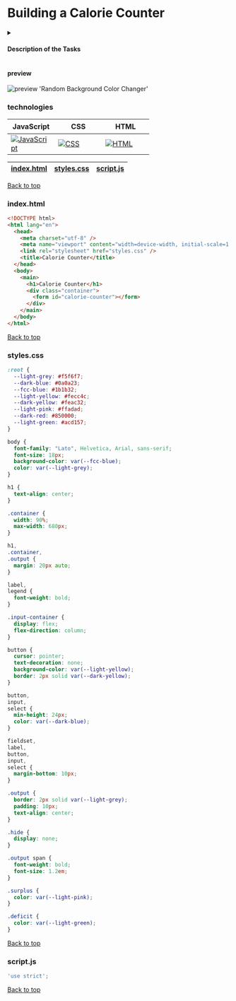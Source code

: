
<a id=top></a>

# Building a Calorie Counter

<details>
  <summary>
    <h4>Description of the Tasks</h4>
  </summary>
  <details>
    <summary>
      <h5>Step 1</h5>
    </summary>
  <p>
    In this project, you'll learn to create a calorie counter form that enables users to input their daily calorie budget and the calorie counts of various meals. The form will then calculate and display whether the user is in a calorie deficit or surplus.
  </p>
  <p>
    You have been provided with boilerplate CSS and HTML. However, you need to build your calorie counter form.
  </p>
  <p>
    Feel free to explore the HTML and CSS, then add a <code>form</code> element and give it an <code>id</code> set to <code>calorie-counter</code>.
  </p>
  </details>
</details>

#### preview

![preview 'Random Background Color Changer'](https://github.com/AndriiKot/JS__Validation_by_Building_a_Calorie_Counter__freeCodeCamp/blob/variation_2/preview/preview_step01.png)

### technologies

<table>
  <thead>
    <tr>
      <th height=33 width=91>JavaScript</th>
      <th height=33 width=91>CSS</th>
      <th height=33 width=91>HTML</th>
    </tr>
  </thead>
  <tbody>
    <tr>
      <td height=33 width=91>
        <a href=https://ecma-international.org/publications-and-standards/standards/>
          <img src=https://github.com/AndriiKot/JS__Validation_by_Building_a_Calorie_Counter__freeCodeCamp/blob/main/preview/icons/javascript-1.svg alt=JavaScript>
        </a>
      </td>
      <td height=33 width=91>
        <a href=https://www.w3.org/Style/CSS/>
          <img src=https://github.com/AndriiKot/JS__Validation_by_Building_a_Calorie_Counter__freeCodeCamp/blob/main/preview/icons/css.svg alt=CSS>
        </a>
      </td>
      <td height=33 width=91>
        <a href=https://html.spec.whatwg.org/multipage/>
          <img src=https://github.com/AndriiKot/JS__Validation_by_Building_a_Calorie_Counter__freeCodeCamp/blob/main/preview/icons/html.svg alt=HTML>
        </a>
      </td>
    </tr>
  </tbody>
</table>

| [index.html](#indexhtml) | [styles.css](#stylescss) | [script.js](#scriptjs) |
| ------------------------ | ------------------------ | ---------------------- |

</table>

[Back to top](#top)

### index.html

```html
<!DOCTYPE html>
<html lang="en">
  <head>
    <meta charset="utf-8" />
    <meta name="viewport" content="width=device-width, initial-scale=1.0" />
    <link rel="stylesheet" href="styles.css" />
    <title>Calorie Counter</title>
  </head>
  <body>
    <main>
      <h1>Calorie Counter</h1>
      <div class="container">
        <form id="calorie-counter"></form>
      </div>
    </main>
  </body>
</html>
```

[Back to top](#top)

### styles.css

```css
:root {
  --light-grey: #f5f6f7;
  --dark-blue: #0a0a23;
  --fcc-blue: #1b1b32;
  --light-yellow: #fecc4c;
  --dark-yellow: #feac32;
  --light-pink: #ffadad;
  --dark-red: #850000;
  --light-green: #acd157;
}

body {
  font-family: "Lato", Helvetica, Arial, sans-serif;
  font-size: 18px;
  background-color: var(--fcc-blue);
  color: var(--light-grey);
}

h1 {
  text-align: center;
}

.container {
  width: 90%;
  max-width: 680px;
}

h1,
.container,
.output {
  margin: 20px auto;
}

label,
legend {
  font-weight: bold;
}

.input-container {
  display: flex;
  flex-direction: column;
}

button {
  cursor: pointer;
  text-decoration: none;
  background-color: var(--light-yellow);
  border: 2px solid var(--dark-yellow);
}

button,
input,
select {
  min-height: 24px;
  color: var(--dark-blue);
}

fieldset,
label,
button,
input,
select {
  margin-bottom: 10px;
}

.output {
  border: 2px solid var(--light-grey);
  padding: 10px;
  text-align: center;
}

.hide {
  display: none;
}

.output span {
  font-weight: bold;
  font-size: 1.2em;
}

.surplus {
  color: var(--light-pink);
}

.deficit {
  color: var(--light-green);
}
```

[Back to top](#top)

### script.js

```js
'use strict';
```

[Back to top](#top)
